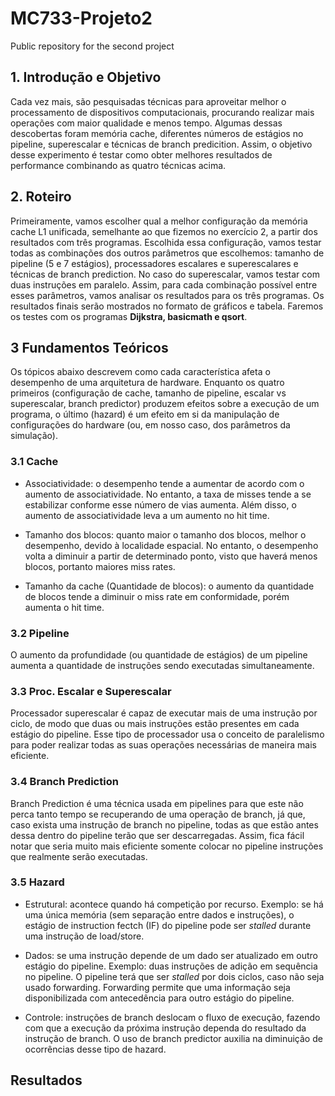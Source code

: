 # MC733-Projeto2
Public repository for the second project

## 1. Introdução e Objetivo
Cada vez mais, são pesquisadas técnicas para aproveitar melhor o processamento de dispositivos computacionais, procurando realizar mais operações com maior qualidade e menos tempo. Algumas dessas descobertas foram memória cache, diferentes números de estágios no pipeline, superescalar e técnicas de branch predicition. Assim, o objetivo desse experimento é testar como obter melhores resultados de performance combinando as quatro técnicas acima.

## 2. Roteiro
Primeiramente, vamos escolher qual a melhor configuração da memória cache L1 unificada, semelhante ao que fizemos no exercício 2, a partir dos resultados com três programas. Escolhida essa configuração, vamos testar todas as combinações dos outros parâmetros que escolhemos:
tamanho de pipeline (5 e 7 estágios), processadores escalares e superescalares e técnicas de branch prediction. No caso do superescalar, vamos testar com duas instruções em paralelo. Assim, para cada combinação possível entre esses parâmetros, vamos analisar os resultados para os três programas. Os resultados finais serão mostrados no formato de gráficos e tabela. Faremos os testes com os programas 
**Dijkstra, basicmath e qsort**.

## 3 Fundamentos Teóricos
Os tópicos abaixo descrevem como cada característica afeta o desempenho de uma arquitetura de hardware. Enquanto os quatro primeiros (configuração de cache, tamanho de pipeline, escalar vs superescalar, branch predictor) produzem efeitos sobre a execução de um programa, o último (hazard) é um efeito em si da manipulação de configurações do hardware (ou, em nosso caso, dos parâmetros da simulação).

### 3.1 Cache
- Associatividade: o desempenho tende a aumentar de acordo com o aumento de associatividade. No entanto, a taxa de misses tende a se estabilizar conforme esse número de vias aumenta. Além disso, o aumento de associatividade leva a um aumento no hit time.

- Tamanho dos blocos: quanto maior o tamanho dos blocos, melhor o desempenho, devido à localidade espacial. No entanto, o desempenho volta a diminuir a partir de determinado ponto, visto que haverá menos blocos, portanto maiores miss rates.

- Tamanho da cache (Quantidade de blocos): o aumento da quantidade de blocos tende a diminuir o miss rate em conformidade, porém aumenta o hit time.

### 3.2 Pipeline
O aumento da profundidade (ou quantidade de estágios) de um pipeline aumenta a quantidade de instruções sendo executadas simultaneamente.

### 3.3 Proc. Escalar e Superescalar
Processador superescalar é capaz de executar mais de uma instrução por ciclo, de modo que duas ou mais instruções estão presentes em cada estágio do pipeline. Esse tipo de processador usa o conceito de paralelismo para poder realizar todas as suas operações necessárias de maneira mais eficiente.

### 3.4 Branch Prediction
Branch Prediction é uma técnica usada em pipelines para que este não perca tanto tempo se recuperando de uma operação de branch, já que, caso exista uma instrução de branch no pipeline, todas as que estão antes dessa dentro do pipeline terão que ser descarregadas. Assim, fica fácil notar que seria muito mais eficiente somente colocar no pipeline instruções que realmente serão executadas.

### 3.5 Hazard
- Estrutural: acontece quando há competição por recurso. Exemplo: se há uma única memória (sem separação entre dados e instruções), o estágio de instruction fectch (IF) do pipeline pode ser _stalled_ durante uma instrução de load/store.

- Dados: se uma instrução depende de um dado ser atualizado em outro estágio do pipeline. Exemplo: duas instruções de adição em sequência no pipeline. O pipeline terá que ser _stalled_ por dois ciclos, caso não seja usado forwarding. Forwarding permite que uma informação seja disponibilizada com antecedência para outro estágio do pipeline.

- Controle: instruções de branch deslocam o fluxo de execução, fazendo com que a execução da próxima instrução dependa do resultado da instrução de branch. O uso de branch predictor auxilia na diminuição de ocorrências desse tipo de hazard.

## Resultados
